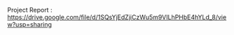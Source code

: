 Project Report : 
https://drive.google.com/file/d/1SQsYjEdZjiCzWu5m9VILhPHbE4hYLd_8/view?usp=sharing
